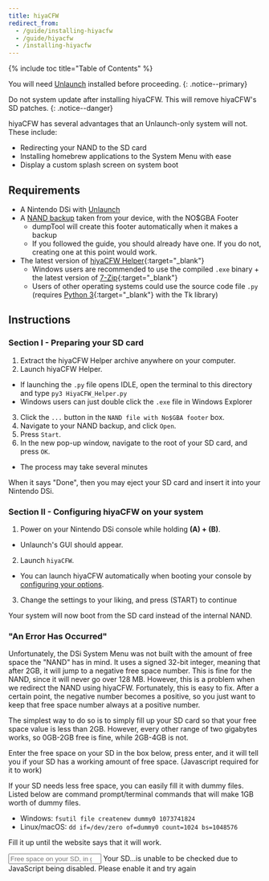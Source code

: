 ```yaml
---
title: hiyaCFW
redirect_from:
  - /guide/installing-hiyacfw
  - /guide/hiyacfw
  - /installing-hiyacfw
---
```


{% include toc title="Table of Contents" %}

You will need [Unlaunch](/installing-unlaunch) installed before proceeding.
{: .notice--primary}

Do not system update after installing hiyaCFW. This will remove hiyaCFW's SD patches.
{: .notice--danger}

hiyaCFW has several advantages that an Unlaunch-only system will not. These include:
- Redirecting your NAND to the SD card
- Installing homebrew applications to the System Menu with ease
- Display a custom splash screen on system boot

## Requirements
- A Nintendo DSi with [Unlaunch](unlaunch)
- A [NAND backup](nand-dump) taken from your device, with the NO$GBA Footer
  - dumpTool will create this footer automatically when it makes a backup
  - If you followed the guide, you should already have one. If you do not, creating one at this point would work.
- The latest version of [hiyaCFW Helper](https://github.com/mondul/HiyaCFW-Helper/releases){:target="_blank"}
  - Windows users are recommended to use the compiled `.exe` binary + the latest version of [7-Zip](https://www.7-zip.org/download.html){:target="_blank"}
  - Users of other operating systems could use the source code file `.py` (requires [Python 3](https://www.python.org/downloads/){:target="_blank"} with the Tk library)

## Instructions
### Section I - Preparing your SD card
1. Extract the hiyaCFW Helper archive anywhere on your computer.
2. Launch hiyaCFW Helper.
 - If launching the `.py` file opens IDLE, open the terminal to this directory and type `py3 HiyaCFW_Helper.py`
 - Windows users can just double click the `.exe` file in Windows Explorer
3. Click the `...` button in the `NAND file with No$GBA footer` box.
4. Navigate to your NAND backup, and click `Open`.
5. Press `Start`.
6. In the new pop-up window, navigate to the root of your SD card, and press `OK`.
  - The process may take several minutes

When it says "Done", then you may eject your SD card and insert it into your Nintendo DSi.

### Section II - Configuring hiyaCFW on your system
1. Power on your Nintendo DSi console while holding **(A) + (B)**.
  - Unlaunch's GUI should appear.
2. Launch `hiyaCFW`.
  - You can launch hiyaCFW automatically when booting your console by [configuring your options](unlaunch#switching-button-booting-combination).
3. Change the settings to your liking, and press (START) to continue

Your system will now boot from the SD card instead of the internal NAND.


### "An Error Has Occurred"
Unfortunately, the DSi System Menu was not built with the amount of free space the "NAND" has in mind. It uses a signed 32-bit integer, meaning that after 2GB, it will jump to a negative free space number. This is fine for the NAND, since it will never go over 128 MB. However, this is a problem when we redirect the NAND using hiyaCFW. Fortunately, this is easy to fix. After a certain point, the negative number becomes a positive, so you just want to keep that free space number always at a positive number.

The simplest way to do so is to simply fill up your SD card so that your free space value is less than 2GB. However, every other range of two gigabytes works, so 0GB-2GB free is fine, while 2GB-4GB is not.

Enter the free space on your SD in the box below, press enter, and it will tell you if your SD has a working amount of free space. (Javascript required for it to work)

If your SD needs less free space, you can easily fill it with dummy files. Listed below are command prompt/terminal commands that will make 1GB worth of dummy files.
 - Windows: `fsutil file createnew dummy0 1073741824`
 - Linux/macOS: `dd if=/dev/zero of=dummy0 count=1024 bs=1048576`

Fill it up until the website says that it will work.

<input id="sdSpace" type="number" placeholder="Free space on your SD, in gigabytes (ex. 1.5)" onchange="updateWillWork()">
Your SD<span id="willWork">...</span><noscript>is unable to be checked due to JavaScript being disabled. Please enable it and try again</noscript>

<script>
function updateWillWork() {
  let freeSpace = document.getElementById("sdSpace").value;
  document.getElementById("willWork").innerHTML = " " + ((freeSpace % 4) < 2 ? "will work!" : "needs dummy files...");
}
</script>